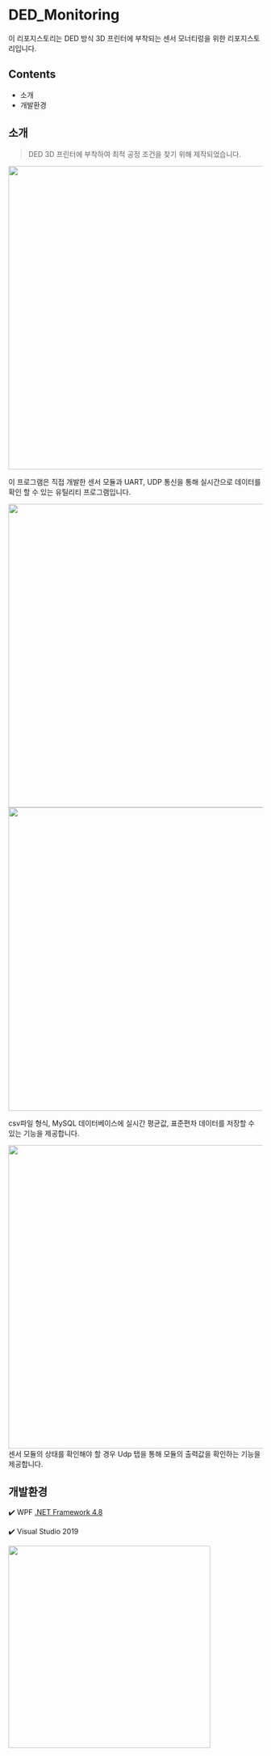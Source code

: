 # DED_Monitoring
이 리포지스토리는 DED 방식 3D 프린터에 부착되는 센서 모너티렁을 위한 리포지스토리입니다.

## Contents 
- 소개
- 개발환경

## 소개
> DED 3D 프린터에 부착하여 최적 공정 조건을 찾기 위해 제작되었습니다.

<img src="https://github.com/37inm/DED3D_Monitoring/assets/131761210/e50f34ee-d230-458a-9025-a12ff44540ab" width="600" height="600"/>

이 프로그램은 직접 개발한 센서 모듈과 UART, UDP 통신을 통해 실시간으로 데이터를 확인 할 수 있는 유틸리티 프로그램입니다.

<img src="https://github.com/37inm/DED3D_Monitoring/assets/131761210/e2b4d4b5-2730-4668-b320-6a26a811fb84" width="600" height="600"/>
<img src="https://github.com/37inm/DED3D_Monitoring/assets/131761210/6cc42dc4-d503-47f7-898d-2aa54a7149af" width="600" height="600"/>

csv파일 형식, MySQL 데이터베이스에 실시간 평균값, 표준편차 데이터를 저장할 수 있는 기능을 제공합니다.

<img src="https://github.com/37inm/DED3D_Monitoring/assets/131761210/7e124e11-82f0-4d1e-8e9c-55663714760a" width="600" height="600"/>
센서 모듈의 상태를 확인해야 할 경우 Udp 탭을 통해 모듈의 출력값을 확인하는 기능을 제공합니다.

## 개발환경
:heavy_check_mark: WPF [.NET Framework 4.8](https://dotnet.microsoft.com/ko-kr/download/dotnet-framework/net48)

:heavy_check_mark: Visual Studio 2019

<img src="https://github.com/37inm/GrblController/assets/131761210/673f9ef5-07f9-48ee-aaf2-7e659e2c8af7" width="400"/>
